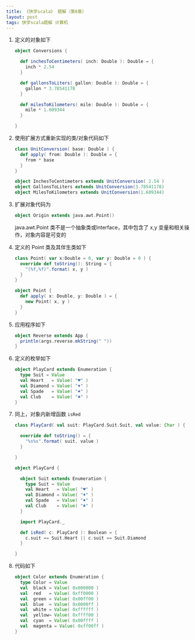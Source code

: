 ```yaml
---
title: 《快学scala》 题解（第6章）
layout: post
tags: 快学scala题解 计算机
---
```


1. 定义的对象如下

   ```scala
   object Conversions {

	 def inchesToCentimeters( inch: Double ): Double = {
	   inch * 2.54
	 }

	 def gallonsToLiters( gallon: Double ): Double = {
	   gallon * 3.78541178
	 }

	 def milesToKilometers( mile: Double ): Double = {
	   mile * 1.609344
	 }

   }
   ```


2. 使用扩展方式重新实现的类/对象代码如下

   ```scala
   class UnitConversion( base: Double ) {
	 def apply( from: Double ): Double = {
	   from * base
	 }
   }

   object InchesToCentimeters extends UnitConversion( 2.54 )
   object GallonsToLiters extends UnitConversion(3.78541178)
   object MilesToKilometers extends UnitConversion(1.609344)
   ```


3. 扩展对象代码为

   ```scala
   object Origin extends java.awt.Point()
   ```
   java.awt.Point 类不是一个抽象类或Interface，其中包含了 x,y 变量和相关操作，对象内容是可变的
  
  
4. 定义的 Point 类及其伴生类如下

   ```scala
   class Point( var x:Double = 0, var y: Double = 0 ) {
	 override def toString(): String = {
	   "(%f,%f)".format( x, y )
	 }
   }

   object Point {
	 def apply( x: Double, y: Double ) = {
	   new Point( x, y )
	 }
   }
   ```

5. 应用程序如下

   ```scala
   object Reverse extends App {
	 println(args.reverse.mkString(" "))
   }
   ```

6. 定义的枚举如下

   ```scala
   object PlayCard extends Enumeration {
	 type Suit = Value
	 val Heart   = Value( "♥" )
	 val Diamond = Value( "♦" )
	 val Spade   = Value( "♠" )
	 val Club    = Value( "♣" )
   }
   ```

7. 同上，对象内新增函数 `isRed`

   ```scala
   class PlayCard( val suit: PlayCard.Suit.Suit, val value: Char ) {

	 override def toString() = {
	   "%s%s".format( suit, value )
	 }

   }

   object PlayCard {

	 object Suit extends Enumeration {
	   type Suit = Value
	   val Heart   = Value( "♥" )
	   val Diamond = Value( "♦" )
	   val Spade   = Value( "♠" )
	   val Club    = Value( "♣" )
	 }

	 import PlayCard._

	 def isRed( c: PlayCard ): Boolean = {
	   c.suit == Suit.Heart || c.suit == Suit.Diamond
	 }

   }
   ```

8. 代码如下

   ```scala
   object Color extends Enumeration {
	 type Color = Value
	 val  black = Value( 0x000000 )  
	 val  red   = Value( 0xff0000 )
	 val  green = Value( 0x00ff00 )
	 val  blue  = Value( 0x0000ff )
	 val  white = Value( 0xffffff )
	 val  yellow= Value( 0xffff00 )
	 val  cyan  = Value( 0x00ffff )
	 val  magenta = Value( 0xff00ff )
   }
   ```
